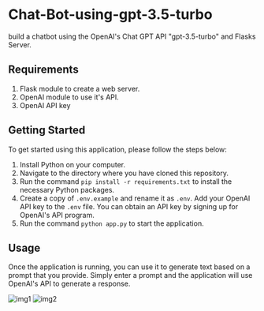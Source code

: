 # Chat-Bot-using-gpt-3.5-turbo
build a chatbot using the OpenAI's Chat GPT API "gpt-3.5-turbo" and Flasks Server. 

## Requirements

1. Flask module to create a web server.
2. OpenAI module to use it's API.
3. OpenAI API key


## Getting Started

To get started using this application, please follow the steps below:

1. Install Python on your computer.
2. Navigate to the directory where you have cloned this repository.
3. Run the command `pip install -r requirements.txt` to install the necessary Python packages.
4. Create a copy of `.env.example` and rename it as `.env`. Add your OpenAI API key to the `.env` file. You can obtain an API key by signing up for OpenAI's API program.
5. Run the command `python app.py` to start the application.

## Usage

Once the application is running, you can use it to generate text based on a prompt that you provide. Simply enter a prompt and the application will use OpenAI's API to generate a response. 

![img1](https://github.com/Thareendra2000/chat-bot-open-ai-api/assets/97722096/aa1bab99-616d-4fa0-9641-7191e20151ef)
![img2](https://github.com/Thareendra2000/chat-bot-open-ai-api/assets/97722096/68b10400-7811-4c81-ad81-d1e395fd2a9e)



